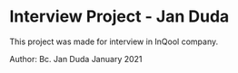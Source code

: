 # Interview Project - Jan Duda

This project was made for interview in InQool company.

Author: Bc. Jan Duda
January 2021

